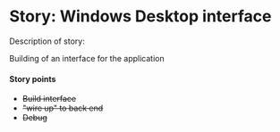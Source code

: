 # <strong>Story: Windows Desktop interface </strong>
Description of story:
<p>
  Building of an interface for the application
</p>

<h4>Story points </h4>
<ul>
  <strike><li>Build interface</li></strike>
  <strike><li>"wire up" to back end</li></strike>
  <strike><li>Debug</li></strike>
</ul>
